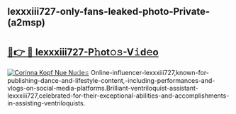 ## lexxxiii727-only-fans​-leaked-photo​-Private-(a2msp)


# <h2><a href="https://mediaupload.pro?title=lexxxiii727&ref=git">🔗👉 🔴 lexxxiii727-P𝚑ot𝚘𝚜-V𝚒d𝚎o</a></h2>

[![Corinna Kopf Nue Nu𝚍e𝚜](https://i.imgur.com/0qMVB7G.gif)](https://mediaupload.pro?title=lexxxiii727&ref=git)
Online-influencer-lexxxiii727,known-for-publishing-dance-and-lifestyle-content,-including-performances-and-vlogs-on-social-media-platforms.Brilliant-ventriloquist-assistant-lexxxiii727,celebrated-for-their-exceptional-abilities-and-accomplishments-in-assisting-ventriloquists.  